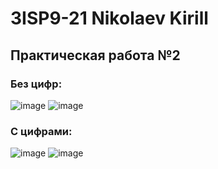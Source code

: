 # 3ISP9-21 Nikolaev Kirill
## Практическая работа №2
### Без цифр:
![image](https://github.com/lifst4ke/wardrobe/assets/143878792/1f0cb7ae-6f61-4912-a7d2-98a24e567ca2)
![image](https://github.com/lifst4ke/wardrobe/assets/143878792/3707cfe0-ff48-4e1a-8703-0a78780cf796)
### С цифрами:
![image](https://github.com/lifst4ke/wardrobe/assets/143878792/913df6a0-a307-4f94-9cf2-ce2f00973db9)
![image](https://github.com/lifst4ke/wardrobe/assets/143878792/a219e235-974e-48be-88fd-9963f2536e11)

